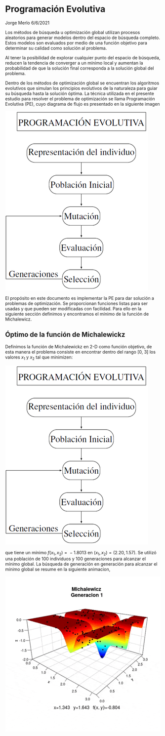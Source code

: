Programación Evolutiva
================
Jorge Merlo
6/6/2021

Los métodos de búsqueda u optimización global utilizan procesos
aleatorios para generar modelos dentro del espacio de búsqueda completo.
Estos modelos son evaluados por medio de una función objetivo para
determinar su calidad como solución al problema.

Al tener la posibilidad de explorar cualquier punto del espacio de
búsqueda, reducen la tendencia de converger a un mínimo local y aumentan
la probabilidad de que la solución final corresponda a la solución
global del problema.

Dentro de los métodos de optimización global se encuentran los
algoritmos evolutivos que simulan los principios evolutivos de la
naturaleza para guiar su búsqueda hasta la solución óptima. La técnica
utilizada en el presente estudio para resolver el problema de
optimización se llama Programación Evolutiva (PE), cuyo diagrama de
flujo es presentado en la siguiente imagen

![](PE.PNG)<!-- -->

El propósito en este documento es implementar la PE para dar solución a
problemas de optimización. Se proporcionan funciones listas para ser
usadas y que pueden ser modificadas con facilidad. Para ello en la
siguiente sección definimos y encontramos el mínimo de la función de
Michalewicz.

## Óptimo de la función de Michalewickz

Definimos la función de Michalewickz en 2-D como función objetivo, de
esta manera el problema consiste en encontrar dentro del rango \[0, 3\]
los valores *x*<sub>1</sub> y *x*<sub>2</sub> tal que minimizen:

<!-- $f(x_1,x_2)= -(sin(x_1) \cdot (\frac{sin(x_1^2)}{\pi})^{2m} -(sin(x_2) \cdot (\frac{sin(x_2^2)}{\pi})^{2m})$ -->

![](PE.PNG)<!-- -->

que tiene un mínimo *f*(*x*<sub>1</sub>, *x*<sub>2</sub>) =  − 1.8013 en
(*x*<sub>1</sub>, *x*<sub>2</sub>) = (2.20, 1.57). Se utilizó una
población de 100 individuos y 100 generaciones para alcanzar el mínimo
global. La búsqueda de generación en generación para alcanzar el mínimo
global se resume en la siguiente animacion,

![Alt Text](mich_pe_animation.gif)
